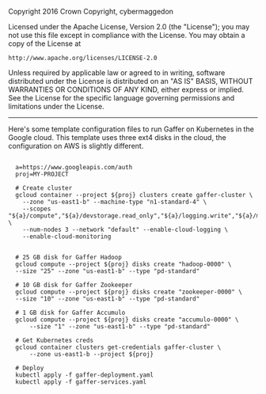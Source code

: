 Copyright 2016 Crown Copyright, cybermaggedon

Licensed under the Apache License, Version 2.0 (the "License");
you may not use this file except in compliance with the License.
You may obtain a copy of the License at

    http://www.apache.org/licenses/LICENSE-2.0

Unless required by applicable law or agreed to in writing, software
distributed under the License is distributed on an "AS IS" BASIS,
WITHOUT WARRANTIES OR CONDITIONS OF ANY KIND, either express or implied.
See the License for the specific language governing permissions and
limitations under the License.

----

Here's some template configuration files to run Gaffer on Kubernetes
in the Google cloud.  This template uses three ext4 disks in the cloud, the
configuration on AWS is slightly different.

```

  a=https://www.googleapis.com/auth
  proj=MY-PROJECT

  # Create cluster
  gcloud container --project ${proj} clusters create gaffer-cluster \
    --zone "us-east1-b" --machine-type "n1-standard-4" \
    --scopes "${a}/compute","${a}/devstorage.read_only","${a}/logging.write","${a}/monitoring","${a}/servicecontrol","${a}/service.management.readonly" \
    --num-nodes 3 --network "default" --enable-cloud-logging \
    --enable-cloud-monitoring


  # 25 GB disk for Gaffer Hadoop
  gcloud compute --project ${proj} disks create "hadoop-0000" \
  --size "25" --zone "us-east1-b" --type "pd-standard"

  # 10 GB disk for Gaffer Zookeeper
  gcloud compute --project ${proj} disks create "zookeeper-0000" \
  --size "10" --zone "us-east1-b" --type "pd-standard"

  # 1 GB disk for Gaffer Accumulo
  gcloud compute --project ${proj} disks create "accumulo-0000" \
      --size "1" --zone "us-east1-b" --type "pd-standard"

  # Get Kubernetes creds
  gcloud container clusters get-credentials gaffer-cluster \
      --zone us-east1-b --project ${proj}

  # Deploy
  kubectl apply -f gaffer-deployment.yaml
  kubectl apply -f gaffer-services.yaml

```

